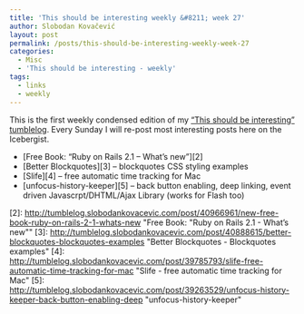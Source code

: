 ```yaml
---
title: 'This should be interesting weekly &#8211; week 27'
author: Slobodan Kovačević
layout: post
permalink: /posts/this-should-be-interesting-weekly-week-27
categories:
  - Misc
  - 'This should be interesting - weekly'
tags:
  - links
  - weekly
---
```

This is the first weekly condensed edition of my [&#8220;This should be interesting&#8221; tumblelog][1]. Every Sunday I will re-post most interesting posts here on the Icebergist.

*   [Free Book: &#8220;Ruby on Rails 2.1 &#8211; What’s new&#8221;][2]
*   [Better Blockquotes][3] &#8211; blockquotes CSS styling examples
*   [Slife][4] &#8211; free automatic time tracking for Mac
*   [unfocus-history-keeper][5] &#8211; back button enabling, deep linking, event driven Javascrpt/DHTML/Ajax Library (works for Flash too)

[1]: http://tumblelog.slobodankovacevic.com/ "Tumblelog by Slobodan Kovacevic"
[2]: http://tumblelog.slobodankovacevic.com/post/40966961/new-free-book-ruby-on-rails-2-1-whats-new "Free Book: "Ruby on Rails 2.1 - What’s new""
[3]: http://tumblelog.slobodankovacevic.com/post/40888615/better-blockquotes-blockquotes-examples "Better Blockquotes - Blockquotes examples"
[4]: http://tumblelog.slobodankovacevic.com/post/39785793/slife-free-automatic-time-tracking-for-mac "Slife - free automatic time tracking for Mac"
[5]: http://tumblelog.slobodankovacevic.com/post/39263529/unfocus-history-keeper-back-button-enabling-deep "unfocus-history-keeper"
